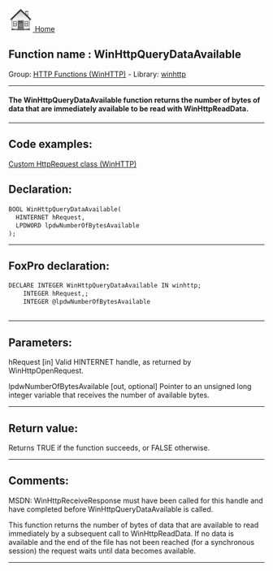 [<img src="../../images/home.png"> Home ](https://github.com/VFPX/Win32API)  

## Function name : WinHttpQueryDataAvailable
Group: [HTTP Functions (WinHTTP)](../../functions_group.md#HTTP_Functions_(WinHTTP))  -  Library: [winhttp](../../Libraries.md#winhttp)  
***  


#### The WinHttpQueryDataAvailable function returns the number of bytes of data that are immediately available to be read with WinHttpReadData.
***  


## Code examples:
[Custom HttpRequest class (WinHTTP)](../../samples/sample_397.md)  

## Declaration:
```foxpro  
BOOL WinHttpQueryDataAvailable(
  HINTERNET hRequest,
  LPDWORD lpdwNumberOfBytesAvailable
);  
```  
***  


## FoxPro declaration:
```foxpro  
DECLARE INTEGER WinHttpQueryDataAvailable IN winhttp;
	INTEGER hRequest,;
	INTEGER @lpdwNumberOfBytesAvailable
  
```  
***  


## Parameters:
hRequest 
[in] Valid HINTERNET handle, as returned by WinHttpOpenRequest.

lpdwNumberOfBytesAvailable 
[out, optional] Pointer to an unsigned long integer variable that receives the number of available bytes.  
***  


## Return value:
Returns TRUE if the function succeeds, or FALSE otherwise.  
***  


## Comments:
MSDN: WinHttpReceiveResponse must have been called for this handle and have completed before WinHttpQueryDataAvailable is called.   
  
This function returns the number of bytes of data that are available to read immediately by a subsequent call to WinHttpReadData. If no data is available and the end of the file has not been reached (for a synchronous session) the request waits until data becomes available.  
  
***  

